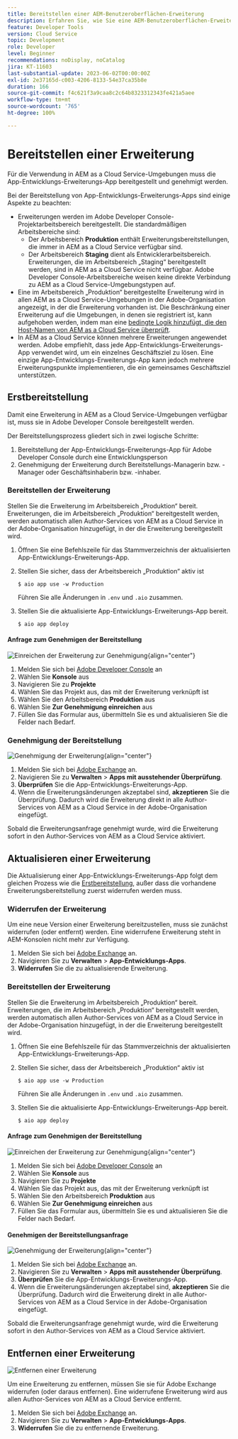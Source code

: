 ```yaml
---
title: Bereitstellen einer AEM-Benutzeroberflächen-Erweiterung
description: Erfahren Sie, wie Sie eine AEM-Benutzeroberflächen-Erweiterung bereitstellen.
feature: Developer Tools
version: Cloud Service
topic: Development
role: Developer
level: Beginner
recommendations: noDisplay, noCatalog
jira: KT-11603
last-substantial-update: 2023-06-02T00:00:00Z
exl-id: 2e37165d-c003-4206-8133-54e37ca35b8e
duration: 166
source-git-commit: f4c621f3a9caa8c2c64b8323312343fe421a5aee
workflow-type: tm+mt
source-wordcount: '765'
ht-degree: 100%

---
```


# Bereitstellen einer Erweiterung

Für die Verwendung in AEM as a Cloud Service-Umgebungen muss die App-Entwicklungs-Erweiterungs-App bereitgestellt und genehmigt werden.

Bei der Bereitstellung von App-Entwicklungs-Erweiterungs-Apps sind einige Aspekte zu beachten:

+ Erweiterungen werden im Adobe Developer Console-Projektarbeitsbereich bereitgestellt. Die standardmäßigen Arbeitsbereiche sind:
   + Der Arbeitsbereich __Produktion__ enthält Erweiterungsbereitstellungen, die immer in AEM as a Cloud Service verfügbar sind.
   + Der Arbeitsbereich __Staging__ dient als Entwicklerarbeitsbereich. Erweiterungen, die im Arbeitsbereich „Staging“ bereitgestellt werden, sind in AEM as a Cloud Service nicht verfügbar.
Adobe Developer Console-Arbeitsbereiche weisen keine direkte Verbindung zu AEM as a Cloud Service-Umgebungstypen auf.
+ Eine im Arbeitsbereich „Produktion“ bereitgestellte Erweiterung wird in allen AEM as a Cloud Service-Umgebungen in der Adobe-Organisation angezeigt, in der die Erweiterung vorhanden ist.
Die Beschränkung einer Erweiterung auf die Umgebungen, in denen sie registriert ist, kann aufgehoben werden, indem man eine [bedingte Logik hinzufügt, die den Host-Namen von AEM as a Cloud Service überprüft](https://developer.adobe.com/uix/docs/guides/publication/#enabling-extension-only-on-specific-aem-environments).
+ In AEM as a Cloud Service können mehrere Erweiterungen angewendet werden. Adobe empfiehlt, dass jede App-Entwicklungs-Erweiterungs-App verwendet wird, um ein einzelnes Geschäftsziel zu lösen. Eine einzige App-Entwicklungs-Erweiterungs-App kann jedoch mehrere Erweiterungspunkte implementieren, die ein gemeinsames Geschäftsziel unterstützen.

## Erstbereitstellung

Damit eine Erweiterung in AEM as a Cloud Service-Umgebungen verfügbar ist, muss sie in Adobe Developer Console bereitgestellt werden.

Der Bereitstellungsprozess gliedert sich in zwei logische Schritte:

1. Bereitstellung der App-Entwicklungs-Erweiterungs-App für Adobe Developer Console durch eine Entwicklungsperson
1. Genehmigung der Erweiterung durch Bereitstellungs-Managerin bzw. -Manager oder Geschäftsinhaberin bzw. -inhaber.

### Bereitstellen der Erweiterung

Stellen Sie die Erweiterung im Arbeitsbereich „Produktion“ bereit. Erweiterungen, die im Arbeitsbereich „Produktion“ bereitgestellt werden, werden automatisch allen Author-Services von AEM as a Cloud Service in der Adobe-Organisation hinzugefügt, in der die Erweiterung bereitgestellt wird.

1. Öffnen Sie eine Befehlszeile für das Stammverzeichnis der aktualisierten App-Entwicklungs-Erweiterungs-App.
1. Stellen Sie sicher, dass der Arbeitsbereich „Produktion“ aktiv ist

   ```shell
   $ aio app use -w Production
   ```

   Führen Sie alle Änderungen in `.env` und `.aio` zusammen.

1. Stellen Sie die aktualisierte App-Entwicklungs-Erweiterungs-App bereit.

   ```shell
   $ aio app deploy
   ```

#### Anfrage zum Genehmigen der Bereitstellung

![Einreichen der Erweiterung zur Genehmigung](./assets/deploy/submit-for-approval.png){align="center"}

1. Melden Sie sich bei [Adobe Developer Console](https://developer.adobe.com) an
1. Wählen Sie __Konsole__ aus
1. Navigieren Sie zu __Projekte__
1. Wählen Sie das Projekt aus, das mit der Erweiterung verknüpft ist
1. Wählen Sie den Arbeitsbereich __Produktion__ aus
1. Wählen Sie __Zur Genehmigung einreichen__ aus
1. Füllen Sie das Formular aus, übermitteln Sie es und aktualisieren Sie die Felder nach Bedarf.

### Genehmigung der Bereitstellung

![Genehmigung der Erweiterung](./assets/deploy/adobe-exchange.png){align="center"}

1. Melden Sie sich bei [Adobe Exchange](https://exchange.adobe.com/) an.
1. Navigieren Sie zu __Verwalten__ > __Apps mit ausstehender Überprüfung__.
1. __Überprüfen__ Sie die App-Entwicklungs-Erweiterungs-App.
1. Wenn die Erweiterungsänderungen akzeptabel sind, __akzeptieren__ Sie die Überprüfung. Dadurch wird die Erweiterung direkt in alle Author-Services von AEM as a Cloud Service in der Adobe-Organisation eingefügt.

Sobald die Erweiterungsanfrage genehmigt wurde, wird die Erweiterung sofort in den Author-Services von AEM as a Cloud Service aktiviert.

## Aktualisieren einer Erweiterung

Die Aktualisierung einer App-Entwicklungs-Erweiterungs-App folgt dem gleichen Prozess wie die [Erstbereitstellung](#initial-deployment), außer dass die vorhandene Erweiterungsbereitstellung zuerst widerrufen werden muss.

### Widerrufen der Erweiterung

Um eine neue Version einer Erweiterung bereitzustellen, muss sie zunächst widerrufen (oder entfernt) werden. Eine widerrufene Erweiterung steht in AEM-Konsolen nicht mehr zur Verfügung.

1. Melden Sie sich bei [Adobe Exchange](https://exchange.adobe.com/) an.
1. Navigieren Sie zu __Verwalten__ > __App-Entwicklungs-Apps__.
1. __Widerrufen__ Sie die zu aktualisierende Erweiterung.

### Bereitstellen der Erweiterung

Stellen Sie die Erweiterung im Arbeitsbereich „Produktion“ bereit. Erweiterungen, die im Arbeitsbereich „Produktion“ bereitgestellt werden, werden automatisch allen Author-Services von AEM as a Cloud Service in der Adobe-Organisation hinzugefügt, in der die Erweiterung bereitgestellt wird.

1. Öffnen Sie eine Befehlszeile für das Stammverzeichnis der aktualisierten App-Entwicklungs-Erweiterungs-App.
1. Stellen Sie sicher, dass der Arbeitsbereich „Produktion“ aktiv ist

   ```shell
   $ aio app use -w Production
   ```

   Führen Sie alle Änderungen in `.env` und `.aio` zusammen.

1. Stellen Sie die aktualisierte App-Entwicklungs-Erweiterungs-App bereit.

   ```shell
   $ aio app deploy
   ```

#### Anfrage zum Genehmigen der Bereitstellung

![Einreichen der Erweiterung zur Genehmigung](./assets/deploy/submit-for-approval.png){align="center"}

1. Melden Sie sich bei [Adobe Developer Console](https://developer.adobe.com) an
1. Wählen Sie __Konsole__ aus
1. Navigieren Sie zu __Projekte__
1. Wählen Sie das Projekt aus, das mit der Erweiterung verknüpft ist
1. Wählen Sie den Arbeitsbereich __Produktion__ aus
1. Wählen Sie __Zur Genehmigung einreichen__ aus
1. Füllen Sie das Formular aus, übermitteln Sie es und aktualisieren Sie die Felder nach Bedarf.

#### Genehmigen der Bereitstellungsanfrage

![Genehmigung der Erweiterung](./assets/deploy/adobe-exchange.png){align="center"}

1. Melden Sie sich bei [Adobe Exchange](https://exchange.adobe.com/) an.
1. Navigieren Sie zu __Verwalten__ > __Apps mit ausstehender Überprüfung__.
1. __Überprüfen__ Sie die App-Entwicklungs-Erweiterungs-App.
1. Wenn die Erweiterungsänderungen akzeptabel sind, __akzeptieren__ Sie die Überprüfung. Dadurch wird die Erweiterung direkt in alle Author-Services von AEM as a Cloud Service in der Adobe-Organisation eingefügt.

Sobald die Erweiterungsanfrage genehmigt wurde, wird die Erweiterung sofort in den Author-Services von AEM as a Cloud Service aktiviert.

## Entfernen einer Erweiterung

![Entfernen einer Erweiterung](./assets/deploy/revoke.png)

Um eine Erweiterung zu entfernen, müssen Sie sie für Adobe Exchange widerrufen (oder daraus entfernen). Eine widerrufene Erweiterung wird aus allen Author-Services von AEM as a Cloud Service entfernt.

1. Melden Sie sich bei [Adobe Exchange](https://exchange.adobe.com/) an.
1. Navigieren Sie zu __Verwalten__ > __App-Entwicklungs-Apps__.
1. __Widerrufen__ Sie die zu entfernende Erweiterung.
